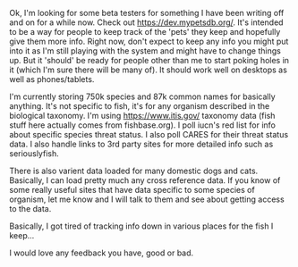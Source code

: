 Ok, I'm looking for some beta testers for something I have been writing off and on for a while now. Check out https://dev.mypetsdb.org/. It's intended to be a way for people to keep track of the 'pets' they keep and hopefully give them more info. Right now, don't expect to keep any info you might put into it as I'm still playing with the system and might have to change things up. But it 'should' be ready for people other than me to start poking holes in it (which I'm sure there will be many of).  It should work well on desktops as well as phones/tablets.

I'm currently storing 750k species and 87k common names for basically anything. It's not specific to fish, it's for any organism described in the biological taxonomy. I'm using https://www.itis.gov/ taxonomy data (fish stuff here actually comes from fishbase.org). I poll iucn's red list for info about specific species threat status. I also poll CARES for their threat status data.  I also handle links to 3rd party sites for more detailed info such as seriouslyfish.

There is also varient data loaded for many domestic dogs and cats.  Basically, I can load pretty much any cross reference data.  If you know of some really useful sites that have data specific to some species of organism, let me know and I will talk to them and see about getting access to the data.

Basically, I got tired of tracking info down in various places for the fish I keep...

I would love any feedback you have, good or bad.
